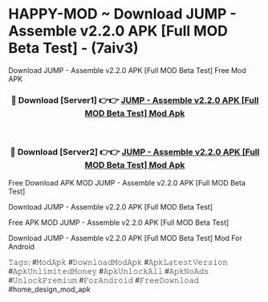 # HAPPY-MOD ~ Download JUMP - Assemble v2.2.0 APK [Full MOD Beta Test] - (7aiv3)
Download JUMP - Assemble v2.2.0 APK [Full MOD Beta Test] Free Mod APK

<div align="center">
<h3>🔴 Download [Server1] 👉👉 <a href="https://apk-comot.site?title=JUMP_-_Assemble_v2.2.0_APK_[Full_MOD_Beta_Test]">JUMP - Assemble v2.2.0 APK [Full MOD Beta Test] Mod Apk</a></h3><br>

<h3>🔴 Download [Server2] 👉👉 <a href="https://apk-comot.site?title=JUMP_-_Assemble_v2.2.0_APK_[Full_MOD_Beta_Test]">JUMP - Assemble v2.2.0 APK [Full MOD Beta Test] Mod Apk</a></h3>
</div>


Free Download APK MOD JUMP - Assemble v2.2.0 APK [Full MOD Beta Test]

Download JUMP - Assemble v2.2.0 APK [Full MOD Beta Test] 

Free APK MOD JUMP - Assemble v2.2.0 APK [Full MOD Beta Test] 

Download JUMP - Assemble v2.2.0 APK [Full MOD Beta Test] Mod For Android

𝚃𝚊𝚐𝚜: #𝙼𝚘𝚍𝙰𝚙𝚔 #𝙳𝚘𝚠𝚗𝚕𝚘𝚊𝚍𝙼𝚘𝚍𝙰𝚙𝚔 #𝙰𝚙𝚔𝙻𝚊𝚝𝚎𝚜𝚝𝚅𝚎𝚛𝚜𝚒𝚘𝚗 #𝙰𝚙𝚔𝚄𝚗𝚕𝚒𝚖𝚒𝚝𝚎𝚍𝙼𝚘𝚗𝚎𝚢 #𝙰𝚙𝚔𝚄𝚗𝚕𝚘𝚌𝚔𝙰𝚕𝚕 #𝙰𝚙𝚔𝙽𝚘𝙰𝚍𝚜 #𝚄𝚗𝚕𝚘𝚌𝚔𝙿𝚛𝚎𝚖𝚒𝚞𝚖 #𝙵𝚘𝚛𝙰𝚗𝚍𝚛𝚘𝚒𝚍 #𝙵𝚛𝚎𝚎𝙳𝚘𝚠𝚗𝚕𝚘𝚊𝚍 #home_design_mod_apk